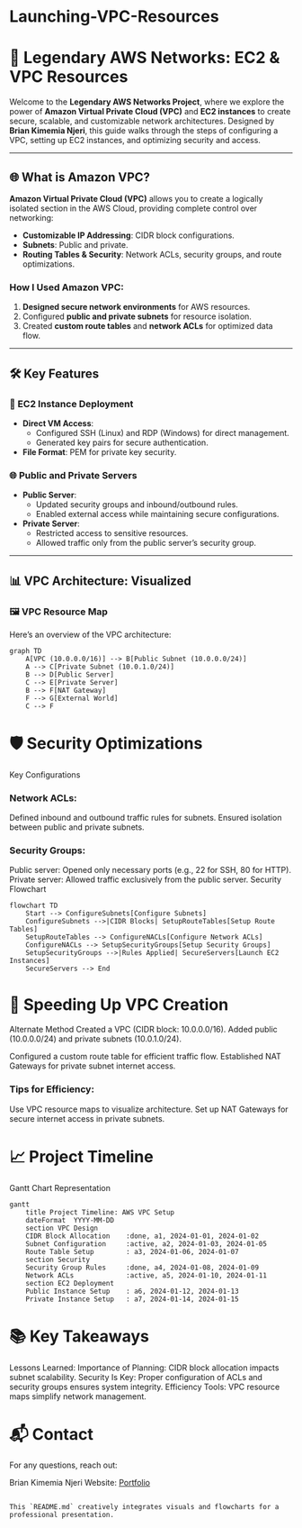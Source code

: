 # Launching-VPC-Resources  

# 🚀 Legendary AWS Networks: EC2 & VPC Resources  

Welcome to the **Legendary AWS Networks Project**, where we explore the power of **Amazon Virtual Private Cloud (VPC)** and **EC2 instances** to create secure, scalable, and customizable network architectures. Designed by **Brian Kimemia Njeri**, this guide walks through the steps of configuring a VPC, setting up EC2 instances, and optimizing security and access.

---

## 🌐 What is Amazon VPC?

**Amazon Virtual Private Cloud (VPC)** allows you to create a logically isolated section in the AWS Cloud, providing complete control over networking:
- **Customizable IP Addressing**: CIDR block configurations.
- **Subnets**: Public and private.
- **Routing Tables & Security**: Network ACLs, security groups, and route optimizations.

### How I Used Amazon VPC:
1. **Designed secure network environments** for AWS resources.
2. Configured **public and private subnets** for resource isolation.
3. Created **custom route tables** and **network ACLs** for optimized data flow.

---

## 🛠️ Key Features

### 🚀 EC2 Instance Deployment
- **Direct VM Access**:
  - Configured SSH (Linux) and RDP (Windows) for direct management.
  - Generated key pairs for secure authentication.
- **File Format**: PEM for private key security.

### 🌐 Public and Private Servers
- **Public Server**:
  - Updated security groups and inbound/outbound rules.
  - Enabled external access while maintaining secure configurations.
- **Private Server**:
  - Restricted access to sensitive resources.
  - Allowed traffic only from the public server’s security group.

---

## 📊 VPC Architecture: Visualized

### 🖼️ VPC Resource Map
Here’s an overview of the VPC architecture:

```mermaid
graph TD
    A[VPC (10.0.0.0/16)] --> B[Public Subnet (10.0.0.0/24)]
    A --> C[Private Subnet (10.0.1.0/24)]
    B --> D[Public Server]
    C --> E[Private Server]
    B --> F[NAT Gateway]
    F --> G[External World]
    C --> F
```

 
# 🛡️ Security Optimizations
Key Configurations
### Network ACLs:
Defined inbound and outbound traffic rules for subnets.
Ensured isolation between public and private subnets.
### Security Groups:
Public server: Opened only necessary ports (e.g., 22 for SSH, 80 for HTTP).
Private server: Allowed traffic exclusively from the public server.
Security Flowchart
```mermaid
flowchart TD
    Start --> ConfigureSubnets[Configure Subnets]
    ConfigureSubnets -->|CIDR Blocks| SetupRouteTables[Setup Route Tables]
    SetupRouteTables --> ConfigureNACLs[Configure Network ACLs]
    ConfigureNACLs --> SetupSecurityGroups[Setup Security Groups]
    SetupSecurityGroups -->|Rules Applied| SecureServers[Launch EC2 Instances]
    SecureServers --> End
```

# 🚀 Speeding Up VPC Creation
Alternate Method
Created a VPC (CIDR block: 10.0.0.0/16).
Added public (10.0.0.0/24) and private subnets (10.0.1.0/24).


Configured a custom route table for efficient traffic flow.
Established NAT Gateways for private subnet internet access.
### Tips for Efficiency:
Use VPC resource maps to visualize architecture.
Set up NAT Gateways for secure internet access in private subnets.
# 📈 Project Timeline
Gantt Chart Representation
```mermaid
gantt
    title Project Timeline: AWS VPC Setup
    dateFormat  YYYY-MM-DD
    section VPC Design
    CIDR Block Allocation    :done, a1, 2024-01-01, 2024-01-02
    Subnet Configuration     :active, a2, 2024-01-03, 2024-01-05
    Route Table Setup        : a3, 2024-01-06, 2024-01-07
    section Security
    Security Group Rules     :done, a4, 2024-01-08, 2024-01-09
    Network ACLs             :active, a5, 2024-01-10, 2024-01-11
    section EC2 Deployment
    Public Instance Setup    : a6, 2024-01-12, 2024-01-13
    Private Instance Setup   : a7, 2024-01-14, 2024-01-15
```
# 📚 Key Takeaways
Lessons Learned:
Importance of Planning: CIDR block allocation impacts subnet scalability.
Security Is Key: Proper configuration of ACLs and security groups ensures system integrity.
Efficiency Tools: VPC resource maps simplify network management.
# 📬 Contact
For any questions, reach out:

Brian Kimemia Njeri
Website: [Portfolio](https://briankimemia.vercel.app/)

```vbnet

This `README.md` creatively integrates visuals and flowcharts for a professional presentation.
